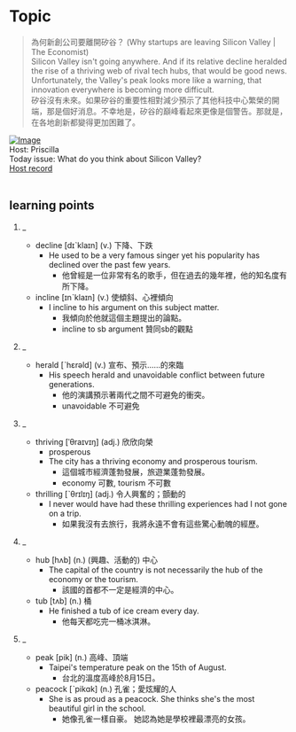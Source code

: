 # Topic

> 為何新創公司要離開矽谷？ (Why startups are leaving Silicon Valley | The Economist) <br>
> Silicon Valley isn't going anywhere. And if its relative decline heralded the rise of a thriving web of rival tech hubs, that would be good news. Unfortunately, the Valley's peak looks more like a warning, that innovation everywhere is becoming more difficult. <br>
> 矽谷沒有未來。如果矽谷的重要性相對減少預示了其他科技中心繁榮的開端，那是個好消息。不幸地是，矽谷的巔峰看起來更像是個警告。那就是，在各地創新都變得更加困難了。 <br>

[![Image](https://cdn.voicetube.com/assets/thumbnails/C3tGfqmKe0M.jpg)](https://www.youtube.com/embed/C3tGfqmKe0M?rel=0&showinfo=0&cc_load_policy=0&controls=1&autoplay=1&iv_load_policy=3&playsinline=1&wmode=transparent&start=80&end=97&enablejsapi=1&origin=https://tw.voicetube.com&widgetid=1)<br>
Host: Priscilla
<br>Today issue: What do you think about Silicon Valley?
<br>
[Host record](https://cdn.voicetube.com/tmp/everyday_records/priscilla.huang/2442.mp3)
<br><br>
## learning points
1. _
	* decline [dɪˋklaɪn] (v.) 下降、下跌
		- He used to be a very famous singer yet his popularity has declined over the past few years.
			+ 他曾經是一位非常有名的歌手，但在過去的幾年裡，他的知名度有所下降。
	* incline [ɪnˋklaɪn] (v.) 使傾斜、心裡傾向
		- I incline to his argument on this subject matter.
			+ 我傾向於他就這個主題提出的論點。
			+ incline to sb argument 贊同sb的觀點

2. _
	* herald [ˋhɛrəld] (v.) 宣布、預示……的來臨
		- His speech herald and unavoidable conflict between future generations.
			+ 他的演講預示著兩代之間不可避免的衝突。
			+ unavoidable 不可避免

3. _
	* thriving [ˈθraɪvɪŋ] (adj.) 欣欣向榮
		- prosperous
		- The city has a thriving economy and prosperous tourism.
			+ 這個城市經濟蓬勃發展，旅遊業蓬勃發展。
			+ economy 可數, tourism 不可數
	* thrilling [ˋθrɪlɪŋ] (adj.) 令人興奮的；顫動的
		- I never would have had these thrilling experiences had I not gone on a trip.
			+ 如果我沒有去旅行，我將永遠不會有這些驚心動魄的經歷。

4. _
	* hub [hʌb] (n.) (興趣、活動的) 中心
		- The capital of the country is not necessarily the hub of the economy or the tourism.
			+ 該國的首都不一定是經濟的中心。
	* tub [tʌb] (n.) 桶
		- He finished a tub of ice cream every day.
			+ 他每天都吃完一桶冰淇淋。

5. _
	* peak [pik] (n.) 高峰、頂端
		- Taipei's temperature peak on the 15th of August.
			+ 台北的溫度高峰於8月15日。
	* peacock [ˋpikɑk] (n.) 孔雀；愛炫耀的人
		- She is as proud as a peacock. She thinks she's the most beautiful girl in the school.
			+ 她像孔雀一樣自豪。 她認為她是學校裡最漂亮的女孩。

